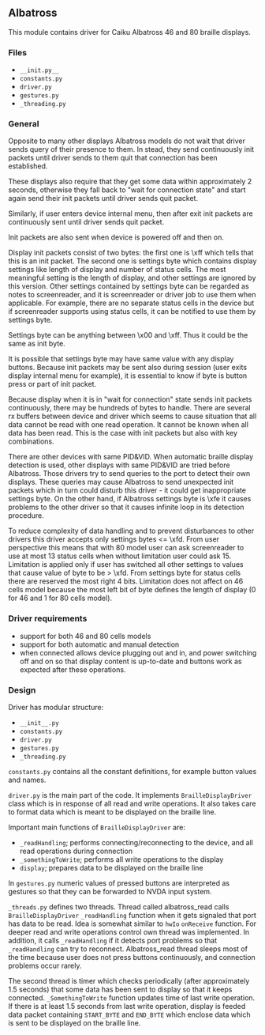 ## Albatross

This module contains driver for Caiku Albatross 46 and 80 braille displays.

### Files

- `__init.py__`
- `constants.py`
- `driver.py`
- `gestures.py`
- `_threading.py`

### General

Opposite to many other displays Albatross models do not wait that driver
sends query of their presence to them. In stead, they send continuously
init packets until driver sends to them quit that connection has been
established.

These displays also require that they get some data within approximately
2 seconds, otherwise they fall back to "wait for connection state" and
start again send their init packets until driver sends quit packet.

Similarly, if user enters device internal menu, then after exit init packets
are continuously sent until driver sends quit packet.

Init packets are also sent when device is powered off and then on.

Display init packets consist of two bytes: the first one is \xff which tells
that this is an init packet. The second one is settings byte which contains
display settings like length of display and number of status cells.
The most meaningful setting is the length of display, and other settings
are ignored by this version. Other settings contained by settings byte can be
regarded as notes to screenreader, and it is screenreader or driver job to use
them when applicable. For example, there are no separate status cells in
the device but if screenreader supports using status cells, it can be notified
to use them by settings byte.

Settings byte can be anything between \x00 and \xff. Thus it could be the
same as init byte.

It is possible that settings byte may have same value with any display buttons.
Because init packets may be sent also during session (user exits display
internal menu for example), it is essential to know if byte is button press
or part of init packet.

Because display when it is in "wait for connection" state sends init packets
continuously, there may be hundreds of bytes to handle. There are several
rx buffers between device and driver which seems to cause situation that all
data cannot be read with one read operation. It cannot be known when all data
has been read. This is the case with init packets but also with key
combinations.

There are other devices with same PID&VID. When automatic braille display
detection is used, other displays with same PID&VID are tried before Albatross.
Those drivers try to send queries to the port to detect their own displays.
These queries may cause Albatross to send unexpected init packets which in turn
could disturb this driver - it could get inappropriate settings byte. On the
other hand, if Albatross settings byte is \xfe it causes problems to the other
driver so that it causes infinite loop in its detection procedure.

To reduce complexity of data handling and to prevent disturbances to other
drivers this driver accepts only settings bytes <= \xfd. From user perspective
this means that with 80 model user can ask screenreader to use at most 13
status cells when without limitation user could ask 15. Limitation is applied
only if user has switched all other settings to values that cause value of byte
to be > \xfd. From settings byte for status cells there are reserved the most
right 4 bits. Limitation does not affect on 46 cells model because the most
left bit of byte defines the length of display (0 for 46 and 1 for 80 cells
model).

### Driver requirements

- support for both 46 and 80 cells models
- support for both automatic and manual detection
- when connected allows device plugging out and in, and power switching off and
on so that display content is up-to-date and buttons work as expected after
these operations.

### Design

Driver has modular structure:

- `__init__.py`
- `constants.py`
- `driver.py`
- `gestures.py`
- `_threading.py`

`constants.py` contains all the constant definitions, for example button
values and names.

`driver.py` is the main part of the code. It implements `BrailleDisplayDriver`
class which is in response of all read and write operations. It also takes care
to format data which is meant to be displayed on the braille line.

Important main functions of `BrailleDisplayDriver` are:

- `_readHandling`; performs connecting/reconnecting to the device, and all read
operations during connection
- `_somethingToWrite`; performs all write operations to the display
- `display`; prepares data to be displayed on the braille line

In `gestures.py` numeric values of pressed buttons are interpreted as gestures
so that they can be forwarded to NVDA input system.

`_threads.py` defines two threads. Thread called albatross_read calls
`BrailleDisplayDriver` `_readHandling` function when it gets signaled that port
has data to be read. Idea is somewhat similar to `hwIo` `onReceive` function.
For deeper read and write operations control own thread was implemented. In
addition, it calls `_readHandling` if it detects port problems so that
`_readHandling` can try to reconnect. Albatross_read thread sleeps most of the
time because user does not press buttons continuously, and connection problems
occur rarely.

The second thread is timer which checks periodically (after approximately 1.5
seconds) that some data has been sent to display so that it keeps connected.
`_SomethingToWrite` function updates time of last write operation. If there is
at least 1.5 seconds from last write operation, display is feeded data packet
containing `START_BYTE` and `END_BYTE` which enclose data which is sent to be
displayed on the braille line.
